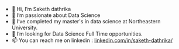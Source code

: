 - 👋 Hi, I’m Saketh dathrika
- 👀 I’m passionate about Data Science
- 🌱 I’ve completed my master's in data science at Northeastern University.
- 💞️ I’m looking for Data Science Full Time opportunities.
- 📫 You can reach me on linkedin : [linkedin.com/in/saketh-dathrika/](https://www.linkedin.com/in/saketh-dathrika/)

<!---
Saketh991/Saketh991 is a ✨ special ✨ repository because its `README.md` (this file) appears on your GitHub profile.
You can click the Preview link to take a look at your changes.
--->
